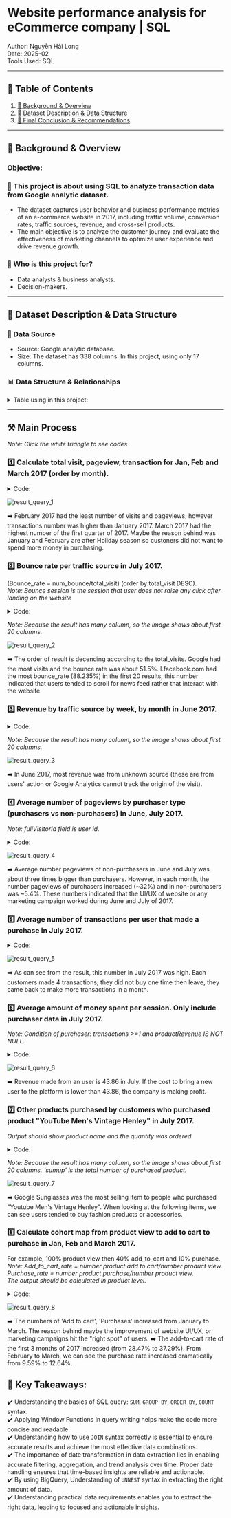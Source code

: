 # Website performance analysis for eCommerce company | SQL
Author: Nguyễn Hải Long  
Date: 2025-02  
Tools Used: SQL 

---

## 📑 Table of Contents  
1. [📌 Background & Overview](#-background--overview)  
2. [📂 Dataset Description & Data Structure](#-dataset-description--data-structure)  
3. [🔎 Final Conclusion & Recommendations](#-final-conclusion--recommendations)

---

## 📌 Background & Overview  

### Objective:
### 📖 This project is about using SQL to analyze transaction data from Google analytic dataset.  

- The dataset captures user behavior and business performance metrics of an e-commerce website in 2017, including traffic volume, conversion rates, traffic sources, revenue, and cross-sell products.  
- The main objective is to analyze the customer journey and evaluate the effectiveness of marketing channels to optimize user experience and drive revenue growth.  

### 👤 Who is this project for?  

- Data analysts & business analysts.  
- Decision-makers.

---

## 📂 Dataset Description & Data Structure  

### 📌 Data Source  
- Source: Google analytic database.
- Size: The dataset has 338 columns. In this project, using only 17 columns.

### 📊 Data Structure & Relationships  
<details>
 <summary>Table using in this project:</summary>

| Field Name | Data Type | Description |
|------------|-----------|-------------|
| fullVisitorId | STRING | The unique visitor ID. |
| date | STRING | The date of the session in YYYYMMDD format. |
| totals | RECORD | This section contains aggregate values across the session. |
| totals.bounces | INTEGER | Total bounces (for convenience). For a bounced session, the value is 1, otherwise it is null. |
| totals.hits | INTEGER | Total number of hits within the session. |
| totals.pageviews | INTEGER | Total number of pageviews within the session. |
| totals.visits | INTEGER | The number of sessions (for convenience). This value is 1 for sessions with interaction events. The value is null if there are no interaction events in the session. |
| totals.transactions | INTEGER | Total number of ecommerce transactions within the session. |
| trafficSource.source | STRING | The source of the traffic source. Could be the name of the search engine, the referring hostname, or a value of the utm_source URL parameter. |
| hits | RECORD | This row and nested fields are populated for any and all types of hits. |
| hits.eCommerceAction | RECORD| This section contains all of the ecommerce hits that occurred during the session. This is a repeated field and has an entry for each hit that was collected.|
| hits.eCommerceAction.action_type | STRING | "The action type. Click through of product lists = 1, Product detail views = 2, Add product(s) to cart = 3, Remove product(s) from cart = 4, Check out = 5, Completed purchase = 6, Refund of purchase = 7, Checkout options = 8, Unknown = 0. Usually this action type applies to all the products in a hit, with the following exception: when hits.product.isImpression = TRUE, the corresponding product is a product impression that is seen while the product action is taking place (i.e., a ""product in list view"")." |
| hits.product | RECORD | This row and nested fields will be populated for each hit that contains Enhanced Ecommerce PRODUCT data. |
| hits.product.productQuantity | INTEGER | The quantity of the product purchased. |
| hits.product.productRevenue | INTEGER | The revenue of the product, expressed as the value passed to Analytics multiplied by 10^6 (e.g., 2.40 would be given as 2400000). |
| hits.product.productSKU | STRING | Product SKU. |
| hits.product.v2ProductName | STRING | Product Name. |

</details>

---

## ⚒️ Main Process  

*Note: Click the white triangle to see codes*  

### 1️⃣ Calculate total visit, pageview, transaction for Jan, Feb and March 2017 (order by month).  
<details>
 <summary>Code:</summary>
 
 ```sql
SELECT
    FORMAT_DATE('%Y%m', PARSE_DATE('%Y%m%d',date)) month
    ,SUM(totals.visits) visits
    ,SUM(totals.pageviews) pageviews
    ,SUM(totals.transactions) transactions
FROM `bigquery-public-data.google_analytics_sample.ga_sessions_2017*`
WHERE _table_suffix BETWEEN '0101' AND '0331'
GROUP BY date
;
```
</details>  

![result_query_1](https://github.com/longnguyen0102/photo/blob/main/eCommerce_project/sql_ecommerce_query01_result.png)  

➡️ February 2017 had the least number of visits and pageviews; however transactions number was higher than January 2017. March 2017 had the highest number of the first quarter of 2017. Maybe the reason behind was January and February are after Holiday season so custoners did not want to spend more money in purchasing.  

### 2️⃣ Bounce rate per traffic source in July 2017.  
(Bounce_rate = num_bounce/total_visit) (order by total_visit DESC).  
*Note: Bounce session is the session that user does not raise any click after landing on the website*  
<details>
 <summary>Code:</summary>
 
```sql
WITH sum_visits_and_bounces AS(
  SELECT
    trafficSource.source
    ,SUM(totals.visits) total_visits
    ,SUM(totals.bounces)total_no_of_bounces
  FROM `bigquery-public-data.google_analytics_sample.ga_sessions_201707*`
  GROUP BY trafficSource.source
)
SELECT
  *
  ,ROUND((total_no_of_bounces / total_visits)*100.0, 3) bounce_rate
FROM sum_visits_and_bounces
ORDER BY total_visits DESC
;
```
</details>  

*Note: Because the result has many column, so the image shows about first 20 columns.*  

![result_query_2](https://github.com/longnguyen0102/photo/blob/main/eCommerce_project/sql_ecommerce_query02_result.png)  

➡️ The order of result is decending according to the total_visits. Google had the most visits and the bounce rate was about 51.5%. l.facebook.com had the most bounce_rate (88.235%) in the first 20 results, this number indicated that users tended to scroll for news feed rather that interact with the website.  

### 3️⃣ Revenue by traffic source by week, by month in June 2017.  
<details>
 <summary>Code:</summary>
 
```sql
WITH data_with_date AS(
  SELECT 
  PARSE_DATE('%Y%m%d',date) date_format
  ,trafficSource.source
  ,productRevenue
  FROM `bigquery-public-data.google_analytics_sample.ga_sessions_201706*`,
  UNNEST (hits) hits,
  UNNEST (hits.product) product
  WHERE productRevenue IS NOT NULL
),
revenue_month AS(
  SELECT
    'Month' time_type
    ,FORMAT_DATE('%Y%m',date_format) time
    ,source
    ,ROUND((SUM(productRevenue) / 1000000),4) revenue
  FROM data_with_date
  GROUP BY time, source
),
revenue_week AS(
  SELECT
    'Week' time_type
    ,FORMAT_DATE('%Y%W', date_format) time
    ,source
    ,ROUND((SUM(productRevenue) / 1000000),4) revenue
  FROM data_with_date
  GROUP BY time, source
)
SELECT * FROM revenue_month
UNION DISTINCT
SELECT * FROM revenue_week
ORDER BY source, revenue DESC
;
```
</details>  

*Note: Because the result has many column, so the image shows about first 20 columns.*  

![result_query_3](https://github.com/longnguyen0102/photo/blob/main/eCommerce_project/sql_ecommerce_query03_result.png)  

➡️ In June 2017, most revenue was from unknown source (these are from users' action or Google Analytics cannot track the origin of the visit).  

### 4️⃣ Average number of pageviews by purchaser type (purchasers vs non-purchasers) in June, July 2017.  
*Note: fullVisitorId field is user id.*  
<details>
 <summary>Code:</summary>
 
```sql
WITH get_data AS(
  SELECT
    fullVisitorId
    ,FORMAT_DATE('%Y%m', PARSE_DATE('%Y%m%d',date)) month
    ,totals.transactions
    ,productRevenue
    ,totals.pageviews
  FROM `bigquery-public-data.google_analytics_sample.ga_sessions_2017*`,
  UNNEST (hits) hits,
  UNNEST (hits.product) product
  WHERE _table_suffix BETWEEN '0601' AND '0731'
)
,avg_purchasers AS(
SELECT
  month
  ,SUM (pageviews) / COUNT(DISTINCT fullVisitorId) avg_pageviews_purchase
FROM get_data
WHERE transactions >= 1 AND productRevenue IS NOT NULL
GROUP BY month
)
,avg_non_purchasers AS(
SELECT
  month
  ,SUM (pageviews) / COUNT(DISTINCT fullVisitorId) avg_pageviews_non_purchase
FROM get_data
WHERE transactions IS NULL AND productRevenue IS NULL
GROUP BY month
)
SELECT * FROM avg_purchasers
LEFT JOIN avg_non_purchasers
USING(month)
ORDER BY month
;
```
</details>  

![result_query_4](https://github.com/longnguyen0102/photo/blob/main/eCommerce_project/sql_ecommerce_query04_result.png)  

➡️ Average number pageviews of non-purchasers in June and July was about three times bigger than purchasers. However, in each month, the number pageviews of purchasers increased (~32%) and in non-purchasers was ~5.4%. These numbers indicated that the UI/UX of website or any marketing campaign worked during June and July of 2017.

### 5️⃣ Average number of transactions per user that made a purchase in July 2017.  
<details>
 <summary>Code:</summary>
 
```sql
WITH get_data AS(
  SELECT
    FORMAT_DATE('%Y%m', PARSE_DATE('%Y%m%d',date)) month
    ,fullVisitorId
    ,totals.transactions
  FROM `bigquery-public-data.google_analytics_sample.ga_sessions_201707*`,
  UNNEST (hits) hits,
  UNNEST (hits.product) product
  WHERE totals.transactions >= 1 AND productRevenue IS NOT NULL
)
,total_transactions_purchaser AS(
  SELECT
    month
    ,COUNT(DISTINCT fullVisitorId) count_visitor
    ,SUM(transactions) sum_transactions
  FROM get_data
  GROUP BY month
)
SELECT
  month
  ,(sum_transactions / count_visitor) avg_total_transactions_per_user
FROM total_transactions_purchaser
;
```
</details>  

![result_query_5](https://github.com/longnguyen0102/photo/blob/main/eCommerce_project/sql_ecommerce_query05_result.png)  

➡️ As can see from the result, this number in July 2017 was high. Each customers made 4 transactions; they did not buy one time then leave, they came back to make more transactions in a month.  

### 6️⃣ Average amount of money spent per session. Only include purchaser data in July 2017.    
*Note: Condition of purchaser: transactions >=1 and productRevenue IS NOT NULL.*  
<details>
 <summary>Code:</summary>
 
```sql
WITH get_data AS(
    SELECT
        FORMAT_DATE('%Y%m', PARSE_DATE('%Y%m%d',date)) month
        ,totals.transactions
        ,totals.visits
        ,productRevenue
    FROM `bigquery-public-data.google_analytics_sample.ga_sessions_201707*`,
    UNNEST (hits) hits,
    UNNEST (hits.product) product
    WHERE totals.transactions IS NOT NULL AND productRevenue IS NOT NULL
)
,sum_revenue_and_visit AS(
    SELECT
        month
        ,SUM(productRevenue) / 1000000 sum_revenue
        ,SUM(visits) sum_visit
    FROM get_data
    GROUP BY month
)
SELECT
    month
    ,ROUND((sum_revenue / sum_visit),2) avg_revenue_by_user_per_visit
FROM sum_revenue_and_visit
;
```
</details>  

![result_query_6](https://github.com/longnguyen0102/photo/blob/main/eCommerce_project/sql_ecommerce_query06_result.png)  

➡️ Revenue made from an user is 43.86 in July. If the cost to bring a new user to the platform is lower than 43.86, the company is making profit.  

### 7️⃣ Other products purchased by customers who purchased product "YouTube Men's Vintage Henley" in July 2017.  
*Output should show product name and the quantity was ordered.*  
<details>
 <summary>Code:</summary>
 
```sql
/*filter purchaser*/
WITH vintage_purchasers AS(
  SELECT
    fullVisitorId
    ,product.v2ProductName
    ,product.productQuantity
  FROM `bigquery-public-data.google_analytics_sample.ga_sessions_201707*`,
  UNNEST (hits) hits,
  UNNEST (hits.product) product
  WHERE productRevenue IS NOT NULL AND productQuantity IS NOT NULL AND product.v2ProductName = "YouTube Men's Vintage Henley"
)
  SELECT
    product.v2ProductName other_purchased_products
    ,SUM(product.productQuantity) sumup
  FROM `bigquery-public-data.google_analytics_sample.ga_sessions_201707*`,
  UNNEST (hits) hits,
  UNNEST (hits.product) product
  WHERE productRevenue IS NOT NULL AND productQuantity IS NOT NULL AND fullVisitorId IN (SELECT fullVisitorId FROM vintage_purchasers)
    AND product.v2ProductName <> "YouTube Men's Vintage Henley"
  GROUP BY other_purchased_products
  ORDER BY sumup DESC
  ;
```
</details>  

*Note: Because the result has many column, so the image shows about first 20 columns. 'sumup' is the total number of purchased product.*  

![result_query_7](https://github.com/longnguyen0102/photo/blob/main/eCommerce_project/sql_ecommerce_query07_result.png)  

➡️ Google Sunglasses was the most selling item to people who purchased "Youtube Men's Vintage Henley". When looking at the following items, we can see users tended to buy fashion products or accessories.

### 8️⃣ Calculate cohort map from product view to add to cart to purchase in Jan, Feb and March 2017.  
For example, 100% product view then 40% add_to_cart and 10% purchase.  
*Note: Add_to_cart_rate = number product  add to cart/number product view.  
Purchase_rate = number product purchase/number product view.  
The output should be calculated in product level.* 
<details>
 <summary>Code:</summary>
 
```sql
WITH filtered_data AS(
  SELECT
    FORMAT_DATE('%Y%m', PARSE_DATE('%Y%m%d',date)) month
    ,CAST(hits.eCommerceAction.action_type AS INT64) AS action_type
    ,product.productRevenue
  FROM `bigquery-public-data.google_analytics_sample.ga_sessions_2017*`,
  UNNEST (hits) hits,
  UNNEST (hits.product) product
  WHERE _table_suffix BETWEEN '0101' AND '0331'
  ORDER BY action_type
)
,product_view AS(
  SELECT
    month
    ,COUNT(action_type) num_product_view
  FROM filtered_data
  WHERE action_type = 2
  GROUP BY month
)
,add_to_cart AS(
  SELECT
    month
    ,COUNT(action_type) num_addtocart
  FROM filtered_data
  WHERE action_type = 3
  GROUP BY month
)
,purchase AS(
  SELECT
    month
    ,COUNT(action_type) num_purchase
  FROM filtered_data
  WHERE action_type = 6 AND productRevenue IS NOT NULL
  GROUP BY month
)
,all_data_needed AS(
  SELECT * FROM product_view
  JOIN add_to_cart
  USING(month)
  JOIN purchase
  USING(month)
  ORDER BY month
)
SELECT 
  *
  ,ROUND((num_addtocart / num_product_view)*100,2) add_to_cart_rate
  ,ROUND((num_purchase / num_product_view)*100,2) purchase_rate
FROM all_data_needed
;
```
</details>  

![result_query_8](https://github.com/longnguyen0102/photo/blob/main/eCommerce_project/sql_ecommerce_query08_result.png)  

➡️ The numbers of 'Add to cart', 'Purchases' increased from January to March. The reason behind maybe the improvement of website UI/UX, or marketing campaigns hit the "right spot" of users.
➡️ The add-to-cart rate of the first 3 months of 2017 increased (from 28.47% to 37.29%). From February to March, we can see the purchase rate increased dramatically from 9.59% to 12.64%.  

## 📌 Key Takeaways:  
✔️ Understanding the basics of SQL query: ```SUM```, ```GROUP BY```, ```ORDER BY```, ```COUNT``` syntax.  
✔️ Applying Window Functions in query writing helps make the code more concise and readable.   
✔️ Understanding how to use ```JOIN``` syntax correctly is essential to ensure accurate results and achieve the most effective data combinations.  
✔️ The importance of date transformation in data extraction lies in enabling accurate filtering, aggregation, and trend analysis over time. Proper date handling ensures that time-based insights are reliable and actionable.  
✔️ By using BigQuery, Understanding of ```UNNEST``` syntax in extracting the right amount of data.  
✔️ Understanding practical data requirements enables you to extract the right data, leading to focused and actionable insights.
